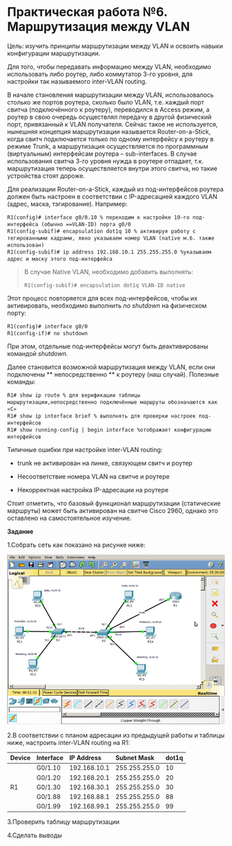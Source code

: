 # Практическая работа №6. Маршрутизация между VLAN

Цель: изучить принципы маршрутизации между VLAN и освоить навыки конфигурации маршрутизации.

Для того, чтобы передавать информацию между VLAN, необходимо использовать либо роутер, либо коммутатор 3-го уровня, для настройки так называемого inter-VLAN routing.

В начале становления маршрутизации между VLAN, использовалось столько же портов роутера, сколько было VLAN, т.е. каждый порт свитча \(подключённого к роутеру\), переводился в Access режим, а роутер в свою очередь осуществлял передачу в другой физический порт, привязанный к VLAN получателя. Сейчас такое не используется, нынешняя концепция маршрутизации называется Router-on-a-Stick, когда свитч подключается только по одному интерфейсу к роутеру в режиме Trunk, а маршрутизация осуществляется по программным \(виртуальным\) интерфейсам роутера – sub-interfaces. В случае использования свитча 3-го уровня нужда в роутере отпадает, т.к. маршрутизация теперь осуществляется внутри этого свитча, но такие устройства стоят дороже.

Для реализации Router-on-a-Stick, каждый из под-интерфейсов роутера должен быть настроен в соответствии с IP-адресацией каждого VLAN \(адрес, маска, тэгирование\). Например:

```
R1(config)# interface g0/0.10 % переходим к настройке 10-го под-интерфейса (обычно ==VLAN-ID) порта g0/0
R1(config-subif)# encapsulation dot1q 10 % активируя работу с тегированными кадрами, явно указываем номер VLAN (native м.б. также использован)
R1(config-subif)# ip address 192.168.10.1 255.255.255.0 %указываем адрес и маску этого под-интерфейса
```

> В случае Native VLAN, необходимо добавить выполнять:
>
> ```
> R1(config-subif)# encapsulation dot1q VLAN-ID native
> ```

Этот процесс повторяется для всех под-интерфейсов, чтобы их активировать, необходимо выполнить _no shutdown_ на физическом порту:

```
R1(config)# interface g0/0
R1(config-if)# no shutdown
```

При этом, отдельные под-интерфейсы могут быть деактивированы командой _shutdown._

Далее становится возможной маршрутизация между VLAN, если они подключены ** непосредственно ** к роутеру \(наш случай\). Полезные команды:

```
R1# show ip route % для верификации таблицы маршрутизации,непосредственно подключённые маршруты обозначаются как «С»
R1# show ip interface brief % выполнять для проверки настроек под-интерфейсов
R1# show running-config | begin interface %отображает конфигурацию интерфейсов
```

Типичные ошибки при настройке inter-VLAN routing:

* trunk не активирован на линке, связующем свитч и роутер

* Несоответствие номера VLAN на свитче и роутере

* Некорректная настройка IP-адресации на роутере

Стоит отметить, что базовый функционал маршрутизации \(статические маршруты\) может быть активирован на свитче Cisco 2960, однако это оставлено на самостоятельное изучение.

**Задание**

 1.Собрать сеть как показано на рисунке ниже:

![](/assets/pr6topo.png)

2.В соответствии с планом адресации из предыдущей работы и таблицы ниже, настроить inter-VLAN routing на R1:

| **Device** | **Interface** | **IP Address** | **Subnet Mask** | **dot1q** |
| :--- | :--- | :--- | :--- | :--- |
|  | G0/1.10 | 192.168.10.1 | 255.255.255.0 | 10 |
|  | G0/1.20 | 192.168.20.1 | 255.255.255.0 | 20 |
| R1 | G0/1.30 | 192.168.30.1 | 255.255.255.0 | 30 |
|  | G0/1.88 | 192.168.88.1 | 255.255.255.0 | 88 |
|  | G0/1.99 | 192.168.99.1 | 255.255.255.0 | 99 |

 3.Проверить таблицу маршрутизации

4.Сделать выводы

 

 

